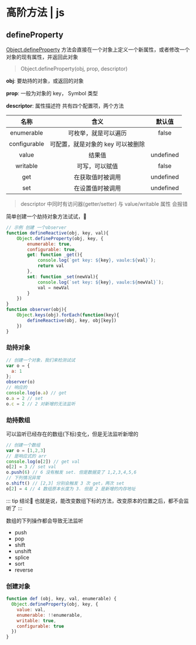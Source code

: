 # 高阶方法 | js

## defineProperty

[Object.defineProperty](https://developer.mozilla.org/zh-CN/docs/Web/JavaScript/Reference/Global_Objects/Object/defineProperty) 方法会直接在一个对象上定义一个新属性，或者修改一个对象的现有属性，并返回此对象

> Object.defineProperty(obj, prop, descriptor)

**obj**: 要劫持的对象，或返回的对象

**prop**: 一般为对象的 key， Symbol 类型

**descriptor**: 属性描述符  共有四个配置项，两个方法

|名称|含义|默认值|
|:-:|:-:|:-:|
|enumerable|可枚举，就是可以遍历|false|
|configurable|可配置，就是对象的 key 可以被删除|
|value|结果值|undefined|
|writable|可写，可以赋值|false|
|get|在获取值时被调用|undefined|
|set|在设置值时被调用|undefined|
> descriptor 中同时有访问器(getter/setter) 与 value/writable 属性 会报错

简单创建一个劫持对象方法试试，🍺

```js
// 示例 创建 一个observer
function defineReactive(obj, key, val){
    Object.defineProperty(obj, key, {
        enumerable: true,
        configurable: true,
        get: function _get(){
            console.log(`get key: ${key}, vaule:${val}`);
            return val
        },
        set: function _set(newVal){
            console.log(`set key: ${key}, vaule:${newVal}`);
            val = newVal
        }
    })
}
function observer(obj){
    Object.keys(obj).forEach(function(key){
        defineReactive(obj, key, obj[key])
    })
}
```

### 劫持对象

```js
// 创建一个对象，我们来检测试试
var o = {
  a: 1
};
observer(o)
// 响应的
console.log(o.a) // get
o.a = 2 // set
o.c = 2 // 2 对新增的无法监听
```

### 劫持数组

可以监听已经存在的数组(下标)变化，但是无法监听新增的

```js
// 创建一个数组
var o = [1,2,3]
// 是响应式的 arr
console.log(o[2]) // get val
o[2] = 3 // set val
o.push(6) // 6 没有触发 set. 但是数据变了 1,2,3,4,5,6
// 下列情况异常
o.shift() // [2,3] 分别会触发 3 次 get，两次 set
o[2] = 4 // 4 数组原本长度为 3. 但是 2 是新增的内存地址
```

::: tip 结论🍺
也就是说，能改变数组下标的方法，改变原本的位置之后，都不会监听了
:::

数组的下列操作都会导致无法监听

- push
- pop
- shift
- unshift
- splice
- sort
- reverse

### 创建对象

```js
function def (obj, key, val, enumerable) {
  Object.defineProperty(obj, key, {
    value: val,
    enumerable: !!enumerable,
    writable: true,
    configurable: true
  })
}
```
